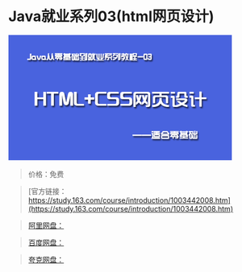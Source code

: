 # Java就业系列03(html网页设计)

![img](../../../assets/study163/free/4b5c6450-1d9b-4997-9407-4c8660ce64cb.png)

> 价格：免费

> [官方链接：https://study.163.com/course/introduction/1003442008.htm](https://study.163.com/course/introduction/1003442008.htm)

> [阿里网盘：]()

> [百度网盘：]()

> [夸克网盘：]()
